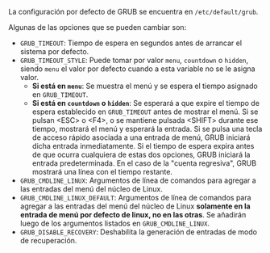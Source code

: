 La configuración por defecto de GRUB se encuentra en `/etc/default/grub`.

Algunas de las opciones que se pueden cambiar son:

- `GRUB_TIMEOUT`: Tiempo de espera en segundos antes de arrancar el sistema por defecto.
- `GRUB_TIMEOUT_STYLE`: Puede tomar por valor `menu`, `countdown` o `hidden`, siendo `menu` el valor por defecto cuando a esta variable no se le asigna valor.
	- **Si está en `menu`**: Se muestra el menú y se espera el tiempo asignado en `GRUB_TIMEOUT`.
	- **Si está en `countdown` o `hidden`**: Se esperará a que expire el tiempo de espera establecido en `GRUB_TIMEOUT` antes de mostrar el menú. Si se pulsan \<ESC> o \<F4>, o se mantiene pulsada \<SHIFT> durante ese tiempo, mostrará el menú y esperará la entrada. Si se pulsa una tecla de acceso rápido asociada a una entrada de menú, GRUB iniciará dicha entrada inmediatamente. Si el tiempo de espera expira antes de que ocurra cualquiera de estas dos opciones, GRUB iniciará la entrada predeterminada. En el caso de la "cuenta regresiva", GRUB mostrará una línea con el tiempo restante.
- `GRUB_CMDLINE_LINUX`: Argumentos de línea de comandos para agregar a las entradas del menú del núcleo de Linux.
- `GRUB_CMDLINE_LINUX_DEFAULT`: Argumentos de línea de comandos para agregar a las entradas del menú del núcleo de Linux **solamente en la entrada de menú por defecto de linux, no en las otras**. Se añadirán luego de los argumentos listados en `GRUB_CMDLINE_LINUX`.
- `GRUB_DISABLE_RECOVERY`: Deshabilita la generación de entradas de modo de recuperación.                                                                                                                                     
